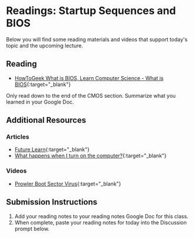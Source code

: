 # Readings: Startup Sequences and BIOS

Below you will find some reading materials and videos that support today's topic and the upcoming lecture.

## Reading

- [HowToGeek What is BIOS, Learn Computer Science - What is BIOS](https://www.learncomputerscienceonline.com/bios/){:target="_blank"} 

Only read down to the end of the CMOS section. Summarize what you learned in your Google Doc.

## Additional Resources
### Articles

- [Future Learn](https://www.futurelearn.com/courses/computer-systems/0/steps/53497){:target="_blank"} 
- [What happens when I turn on the computer?](https://www.geeksforgeeks.org/what-happens-when-we-turn-on-computer/){:target="_blank"} 

### Videos

- [Prowler Boot Sector Virus](https://www.youtube.com/watch?v=fSL4J0zhMcY){:target="_blank"} 

## Submission Instructions

1. Add your reading notes to your reading notes Google Doc for this class.
1. When complete, paste your reading notes for today into the Discussion prompt below.
